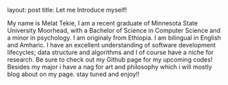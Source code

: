 layout: post
title: Let me Introduce myself!

My name is Melat Tekie, I am a recent graduate of Minnesota State University Moorhead, with a Bachelor of Science in Computer Science and a minor in psychology. I am originaly from Ethiopia. I am bilingual in English and Amharic. 
I have an excellent understanding of software development lifecycles; data structure and algorithms and I of course have a niche for research. Be sure to check out my Github page for my upcoming codes!  
Besides my major i have a nag for art and philosophy which i will mostly blog about on my page. stay tuned and enjoy!!
